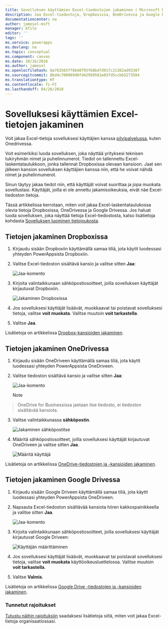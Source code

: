 ```yaml
---
title: Sovelluksen käyttämien Excel-tiedostojen jakaminen | Microsoft Docs
description: Jaa Excel-tiedostoja, Dropboxissa, OneDrivessa ja Google Drivessa. Käyttäjät voivat muokata ja tarkastella tiedostoja ja kansioita.
documentationcenter: na
author: jamesol-msft
manager: kfile
editor: ''
tags: ''
ms.service: powerapps
ms.devlang: na
ms.topic: conceptual
ms.component: canvas
ms.date: 10/16/2016
ms.author: jamesol
ms.openlocfilehash: 8a763565ff8b48f95f68bdfd91fc21382ad9338f
ms.sourcegitcommit: 8bd4c700969d0fd42950581e03fd5ccbb5273584
ms.translationtype: HT
ms.contentlocale: fi-FI
ms.lasthandoff: 04/26/2018
---
```

# <a name="share-excel-data-used-by-your-app"></a>Sovelluksesi käyttämien Excel-tietojen jakaminen
Voit jakaa Excel-tietoja sovelluksesi käyttäjien kanssa [pilvipalvelussa](connections/cloud-storage-blob-connections.md), kuten Onedrivessa.

Voit esimerkiksi luoda sovelluksen, joka näyttää yrityksesi teknisen tukiryhmän nimet ja puhelinnumerot. Tiedot on tallennettu Excel-laskentataulukkoon, jonka tallennat Dropboxissa olevaan kansioon. Jaat sen jälkeen kansion sovelluksen käyttäjien kanssa niin, että he voivat nähdä nimet ja puhelinnumerot.

Sinun täytyy jakaa tiedot niin, että käyttäjät voivat suorittaa ja jopa muokata sovellustasi. Käyttäjät, joilla ei ole annettu jakamisoikeuksia, eivät näe Excel-tiedoston tietoja.

Tässä artikkelissa kerrotaan, miten voit jakaa Excel-laskentataulukossa olevia tietoja Dropboxissa, OneDrivessa ja Google Drivessa. Jos haluat luoda sovelluksen, joka näyttää tietoja Excel-tiedostosta, katso lisätietoja kohdasta [Sovelluksen luominen tietojoukosta](get-started-create-from-data.md).

## <a name="share-data-in-dropbox"></a>Tietojen jakaminen Dropboxissa
1. Kirjaudu sisään Dropboxiin käyttämällä samaa tiliä, jota käytit luodessasi yhteyden PowerAppsista Dropboxiin.
2. Valitse Excel-tiedoston sisältävä kansio ja valitse sitten **Jaa**:  
   
    ![Jaa-komento](./media/share-app-data/dropbox-share.png)
3. Kirjoita valintaikkunaan sähköpostiosoitteet, joilla sovelluksen käyttäjät kirjautuvat Dropboxiin.  
   
    ![Jakaminen Dropboxissa](./media/share-app-data/dropbox-perms.png)
4. Jos sovelluksesi käyttäjät lisäävät, muokkaavat tai poistavat sovelluksesi tietoja, valitse **voit muokata**. Valitse muutoin **voit tarkastella**.
5. Valitse **Jaa**.

Lisätietoja on artikkelissa [Dropbox-kansioiden jakaminen](https://www.dropbox.com/en/help/19).

## <a name="share-data-in-onedrive"></a>Tietojen jakaminen OneDrivessa
1. Kirjaudu sisään OneDriveen käyttämällä samaa tiliä, jota käytit luodessasi yhteyden PowerAppsista OneDriveen.
2. Valitse tiedoston sisältävä kansio ja valitse sitten **Jaa**:  
   
    ![Jaa-komento](./media/share-app-data/onedrive-share.png)
   
    > [!NOTE]
> OneDrive for Businessissa jaetaan itse tiedosto, ei tiedoston sisältävää kansiota.
3. Valitse valintaikkunassa **sähköpostin**.
   
    ![Jakaminen sähköpostitse](./media/share-app-data/onedrive-email.png)
4. Määritä sähköpostiosoitteet, joilla sovelluksesi käyttäjät kirjautuvat OneDriveen ja valitse sitten **Jaa**.  
   
    ![Määritä käyttäjä](./media/share-app-data/onedrive-perms.png)

Lisätietoja on artikkelissa [OneDrive-tiedostojen ja -kansioiden jakaminen](https://support.office.com/article/Share-OneDrive-files-and-folders-and-change-permissions-9fcc2f7d-de0c-4cec-93b0-a82024800c07).

## <a name="share-data-in-google-drive"></a>Tietojen jakaminen Google Drivessa
1. Kirjaudu sisään Google Driveen käyttämällä samaa tiliä, jota käytit luodessasi yhteyden PowerAppsista OneDriveen.
2. Napsauta Excel-tiedoston sisältävää kansiota hiiren kakkospainikkeella ja valitse sitten **Jaa**.  
   
    ![Jaa-komento](./media/share-app-data/googledrive-share.png)
3. Kirjoita valintaikkunaan sähköpostiosoitteet, joilla sovelluksesi käyttäjät kirjautuvat Google Driveen:  
   
    ![Käyttäjän määrittäminen](./media/share-app-data/googledrive-perms.png)
4. Jos sovelluksesi käyttäjät lisäävät, muokkaavat tai poistavat sovelluksesi tietoja, valitse **voit muokata** käyttöoikeusluettelossa. Valitse muutoin **voit tarkastella**.
5. Valitse **Valmis**.

Lisätietoja on artikkelissa [Google Drive -tiedostojen ja -kansioiden jakaminen](https://support.google.com/drive/answer/2494822).

### <a name="known-limitations"></a>Tunnetut rajoitukset
[Tutustu näihin rajoituksiin](connections/cloud-storage-blob-connections.md#known-limitations) saadaksesi lisätietoja siitä, miten voit jakaa Excel-tietoja organisaatiossasi.

